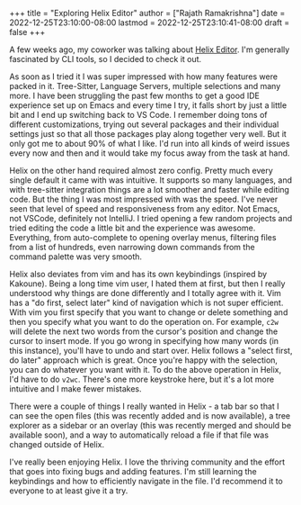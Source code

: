 +++
title = "Exploring Helix Editor"
author = ["Rajath Ramakrishna"]
date = 2022-12-25T23:10:00-08:00
lastmod = 2022-12-25T23:10:41-08:00
draft = false
+++

A few weeks ago, my coworker was talking about [Helix Editor](https://helix-editor.com). I'm generally fascinated by CLI tools, so I decided to check it out.

As soon as I tried it I was super impressed with how many features were packed in it. Tree-Sitter, Language Servers, multiple selections and many more. I have been struggling the past few months to get a good IDE experience set up on Emacs and every time I try, it falls short by just a little bit and I end up switching back to VS Code. I remember doing tons of different customizations, trying out several packages and their individual settings just so that all those packages play along together very well. But it only got me to about 90% of what I like. I'd run into all kinds of weird issues every now and then and it would take my focus away from the task at hand.

Helix on the other hand required almost zero config. Pretty much every single default it came with was intuitive. It supports so many languages, and with tree-sitter integration things are a lot smoother and faster while editing code. But the thing I was most impressed with was the speed. I've never seen that level of speed and responsiveness from any editor. Not Emacs, not VSCode, definitely not IntelliJ. I tried opening a few random projects and tried editing the code a little bit and the experience was awesome. Everything, from auto-complete to opening overlay menus, filtering files from a list of hundreds, even narrowing down commands from the command palette was very smooth.

Helix also deviates from vim and has its own keybindings (inspired by Kakoune). Being a long time vim user, I hated them at first, but then I really understood why things are done differently and I totally agree with it. Vim has a "do first, select later" kind of navigation which is not super efficient. With vim you first specify that you want to change or delete something and then you specify what you want to do the operation on. For example, `c2w` will delete the next two words from the cursor's position and change the cursor to insert mode. If you go wrong in specifying how many words (in this instance), you'll have to undo and start over. Helix follows a "select first, do later" approach which is great. Once you're happy with the selection, you can do whatever you want with it. To do the above operation in Helix, I'd have to do `v2wc`. There's one more keystroke here, but it's a lot more intuitive and I make fewer mistakes.

There were a couple of things I really wanted in Helix - a tab bar so that I can see the open files (this was recently added and is now available), a tree explorer as a sidebar or an overlay (this was recently merged and should be available soon), and a way to automatically reload a file if that file was changed outside of Helix.

I've really been enjoying Helix. I love the thriving community and the effort that goes into fixing bugs and adding features. I'm still learning the keybindings and how to efficiently navigate in the file. I'd recommend it to everyone to at least give it a try.
